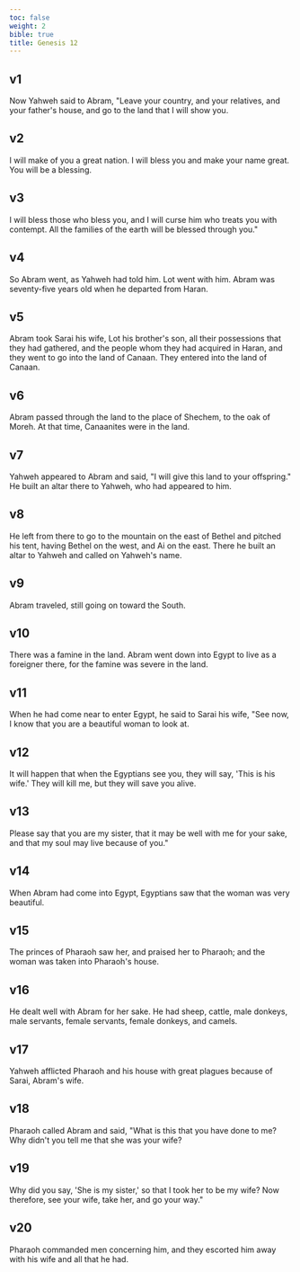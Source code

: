 ```yaml
---
toc: false
weight: 2
bible: true
title: Genesis 12
---
```




## v1 
Now Yahweh said to Abram, "Leave your country, and your relatives, and your father's house, and go to the land that I will show you. 

## v2 
I will make of you a great nation. I will bless you and make your name great. You will be a blessing. 

## v3 
I will bless those who bless you, and I will curse him who treats you with contempt. All the families of the earth will be blessed through you." 

## v4 
So Abram went, as Yahweh had told him. Lot went with him. Abram was seventy-five years old when he departed from Haran. 

## v5 
Abram took Sarai his wife, Lot his brother's son, all their possessions that they had gathered, and the people whom they had acquired in Haran, and they went to go into the land of Canaan. They entered into the land of Canaan. 

## v6 
Abram passed through the land to the place of Shechem, to the oak of Moreh. At that time, Canaanites were in the land. 

## v7 
Yahweh appeared to Abram and said, "I will give this land to your offspring." He built an altar there to Yahweh, who had appeared to him. 

## v8 
He left from there to go to the mountain on the east of Bethel and pitched his tent, having Bethel on the west, and Ai on the east. There he built an altar to Yahweh and called on Yahweh's name. 

## v9 
Abram traveled, still going on toward the South. 

## v10 
There was a famine in the land. Abram went down into Egypt to live as a foreigner there, for the famine was severe in the land. 

## v11 
When he had come near to enter Egypt, he said to Sarai his wife, "See now, I know that you are a beautiful woman to look at. 

## v12 
It will happen that when the Egyptians see you, they will say, 'This is his wife.' They will kill me, but they will save you alive. 

## v13 
Please say that you are my sister, that it may be well with me for your sake, and that my soul may live because of you." 

## v14 
When Abram had come into Egypt, Egyptians saw that the woman was very beautiful. 

## v15 
The princes of Pharaoh saw her, and praised her to Pharaoh; and the woman was taken into Pharaoh's house. 

## v16 
He dealt well with Abram for her sake. He had sheep, cattle, male donkeys, male servants, female servants, female donkeys, and camels. 

## v17 
Yahweh afflicted Pharaoh and his house with great plagues because of Sarai, Abram's wife. 

## v18 
Pharaoh called Abram and said, "What is this that you have done to me? Why didn't you tell me that she was your wife? 

## v19 
Why did you say, 'She is my sister,' so that I took her to be my wife? Now therefore, see your wife, take her, and go your way." 

## v20 
Pharaoh commanded men concerning him, and they escorted him away with his wife and all that he had.


